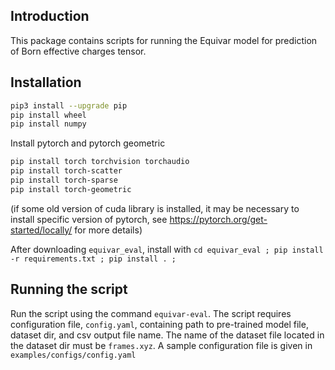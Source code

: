## Introduction

This package contains scripts for running the Equivar model for prediction of Born effective charges tensor.

## Installation

```sh
pip3 install --upgrade pip
pip install wheel
pip install numpy
```

Install pytorch and pytorch geometric
```sh
pip install torch torchvision torchaudio
pip install torch-scatter
pip install torch-sparse
pip install torch-geometric
```
(if some old version of cuda library is installed, it may be necessary to install specific version of pytorch, see https://pytorch.org/get-started/locally/ for more details)

After downloading `equivar_eval`, install with
`cd equivar_eval ; pip install -r requirements.txt ; pip install . ;`


## Running the script
Run the script using the command `equivar-eval`.
The script requires configuration file, `config.yaml`, containing path to pre-trained model file, dataset dir, and csv output file name. 
The name of the dataset file located in the dataset dir must be `frames.xyz`.
A sample configuration file is given in `examples/configs/config.yaml`
